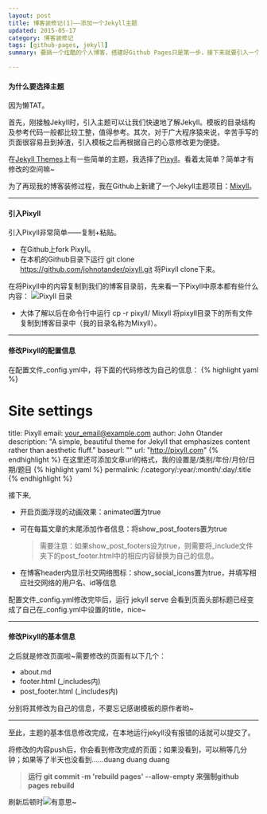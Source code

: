 ```yaml
---
layout: post
title: 博客装修记(1)——添加一个Jekyll主题
updated: 2015-05-17
category: 博客装修记
tags: [github-pages, jekyll]
summary: 要搞一个炫酷的个人博客，搭建好Github Pages只是第一步，接下来就要引入一个Jekyll主题。我选择的主题是Pixyll

---
```


#### 为什么要选择主题

因为懒TAT。

首先，刚接触Jekyll时，引入主题可以让我们快速地了解Jekyll。模板的目录结构及参考代码一般都比较工整，值得参考。其次，对于广大程序猿来说，辛苦手写的页面很容易丑到掉渣，引入模板之后再根据自己的心意修改更为便捷。

在[Jekyll Themes](http://jekyllthemes.org)上有一些简单的主题，我选择了[Pixyll](https://github.com/johnotander/pixyll)。看着太简单？简单才有修改的空间嘛~

为了再现我的博客装修过程，我在Github上新建了一个Jekyll主题项目：[Mixyll](https://github.com/ErythroME/Mixyll)。

---
#### 引入Pixyll

引入Pixyll非常简单——复制+粘贴。

* 在Github上fork Pixyll。
* 在本机的Github目录下运行 <span class="command"><span>git clone https://github.com/johnotander/pixyll.git</span></span> 将Pixyll clone下来。

在将Pixyll中的内容复制到我们的博客目录前，先来看一下Pixyll中原本都有些什么内容：
![Pixyll 目录](http://7xit9q.com1.z0.glb.clouddn.com/decorateMyBlog1st1.png)

* 大体了解以后在命令行中运行 <span class="command"><span>cp -r pixyll/ Mixyll</span></span> 将pixyll目录下的所有文件复制到博客目录中（我的目录名称为Mixyll）。

---
#### 修改Pixyll的配置信息

在配置文件\_config.yml中，将下面的代码修改为自己的信息：
{% highlight yaml %}
# Site settings
title:       Pixyll
email:       your_email@example.com
author:      John Otander
description: "A simple, beautiful theme for Jekyll that emphasizes content rather than aesthetic fluff."
baseurl:     ""
url:         "http://pixyll.com"
{% endhighlight %}
在这里还可添加文章url的格式，我的设置是/类别/年份/月份/日期/题目
{% highlight yaml %}
permalink: /:category/:year/:month/:day/:title
{% endhighlight %}

接下来,

* 开启页面浮现的动画效果：animated置为true
* 可在每篇文章的末尾添加作者信息：将show\_post\_footers置为true

    > 需要注意：如果show\_post\_footers设为true，则需要将\_include文件夹下的post\_footer.html中的相应内容替换为自己的信息。
	
* 在博客header内显示社交网络图标：show\_social\_icons置为true，并填写相应社交网络的用户名、id等信息

配置文件\_config.yml修改完毕后，运行 <span class="command"><span>jekyll serve</span></span> 会看到页面头部标题已经变成了自己在\_config.yml中设置的title，nice~

---
#### 修改Pixyll的基本信息

之后就是修改页面啦~需要修改的页面有以下几个：

* about.md
* footer.html (_includes内)
* post\_footer.html  (\_includes内)

分别将其修改为自己的信息，不要忘记感谢模板的原作者哟~

---
至此，主题的基本信息修改完成，在本地运行jekyll没有报错的话就可以提交了。

将修改的内容push后，你会看到修改完成的页面；如果没看到，可以稍等几分钟；如果等了半天也没看到……duang duang duang

> <strong>运行 <span class="command"><span>git commit -m 'rebuild pages' --allow-empty</span></span> 来强制github pages rebuild</strong>

刷新后顿时![有意思~](http://7xit9q.com1.z0.glb.clouddn.com/decorateMyBlog1st2.jpg)


